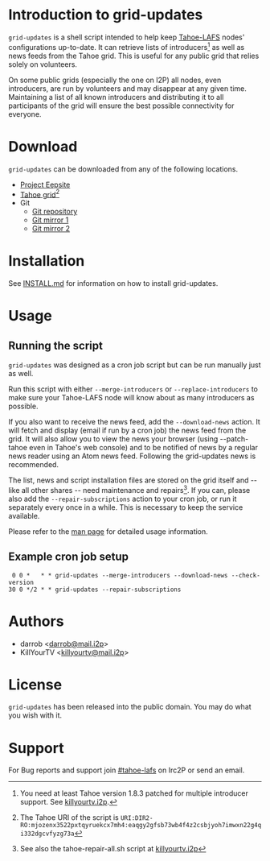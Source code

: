 Introduction to grid-updates
============================

`grid-updates` is a shell script intended to help keep [Tahoe-LAFS] nodes'
configurations up-to-date.  It can retrieve lists of introducers[^1] as well
as news feeds from the Tahoe grid.  This is useful for any public grid that
relies solely on volunteers.

On some public grids (especially the one on I2P) all nodes, even introducers,
are run by volunteers and may disappear at any given time.  Maintaining a list
of all known introducers and distributing it to all participants of the grid
will ensure the best possible connectivity for everyone.

Download
========

`grid-updates` can be downloaded from any of the following locations.

  * [Project Eepsite](http://darrob.i2p/grid-updates/)
  * [Tahoe grid](http://127.0.0.1:3456/uri/URI%3ADIR2-RO%3Amjozenx3522pxtqyruekcx7mh4%3Aeaqgy2gfsb73wb4f4z2csbjyoh7imwxn22g4qi332dgcvfyzg73a/)[^2]
  * Git
	- [Git repository](http://git.repo.i2p/w/grid-updates.git)
	- [Git mirror 1](http://darrob.i2p/grid-updates/grid-updates.git)
	- [Git mirror 2](http://killyourtv.i2p/gitweb/?p=grid-updates.git;a=summary)

Installation
============

See [INSTALL.md] for information on how to install grid-updates.

Usage
====

Running the script
------------------

`grid-updates` was designed as a cron job script but can be run manually just
as well.

Run this script with either `--merge-introducers` or `--replace-introducers` to
make sure your Tahoe-LAFS node will know about as many introducers as possible.

If you also want to receive the news feed, add the `--download-news` action.
It will fetch and display (email if run by a cron job) the news feed from the
grid.  It will also allow you to view the news your browser (using
--patch-tahoe even in Tahoe's web console) and to be notified of news by a
regular news reader using an Atom news feed.  Following the grid-updates news
is recommended.

The list, news and script installation files are stored on the grid itself and
-- like all other shares -- need maintenance and repairs[^3].  If you can,
please also add the `--repair-subscriptions` action to your cron job, or run it
separately every once in a while.  This is necessary to keep the service
available.

Please refer to the [man page] for detailed usage information.

Example cron job setup
----------------------

     0 0 *   * * grid-updates --merge-introducers --download-news --check-version
    30 0 */2 * * grid-updates --repair-subscriptions

Authors
=======

* darrob <[darrob@mail.i2p](mailto:darrob@mail.i2p)>
* KillYourTV <[killyourtv@mail.i2p](mailto:killyourtv@mail.i2p)>

License
=======

`grid-updates` has been released into the public domain. You may do what you
wish with it.

Support
=======

For Bug reports and support join [#tahoe-lafs] on Irc2P or send an email.

[^1]: You need at least Tahoe version 1.8.3 patched for multiple introducer
	  support. See
	  [killyourtv.i2p](http://killyourtv.i2p/tag/multiple_introducer/).
[^2]: The Tahoe URI of the script is
      `URI:DIR2-RO:mjozenx3522pxtqyruekcx7mh4:eaqgy2gfsb73wb4f4z2csbjyoh7imwxn22g4qi332dgcvfyzg73a`
[^3]: See also the tahoe-repair-all.sh script at
      [killyourtv.i2p](http://killyourtv.i2p/tahoe-lafs/scripts/)

[Tahoe-LAFS]: http://www.tahoe-lafs.org "The Least-Authority File System"
[INSTALL.md]: INSTALL.md
[man page]: man/grid-updates.1.md
[#tahoe-lafs]: irc://irc.postman.i2p/tahoe-lafs "IRC channel"
